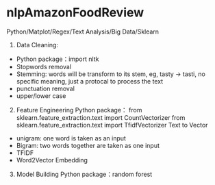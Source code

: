 # nlpAmazonFoodReview
Python/Matplot/Regex/Text Analysis/Big Data/Sklearn

1. Data Cleaning:
- Python package：import nltk
- Stopwords removal
- Stemming: words will be transform to its stem, eg, tasty -> tasti, no specific meaning, just a protocal to process the text
- punctuation removal
- upper/lower case

2. Feature Engineering
Python package：
from sklearn.feature_extraction.text import CountVectorizer from sklearn.feature_extraction.text import TfidfVectorizer Text to Vector
- unigram: one word is taken as an input
- Bigram: two words together are taken as one input
- TFIDF
- Word2Vector Embedding

3. Model Building
Python package：random forest
